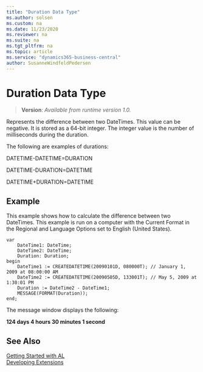 ```yaml
---
title: "Duration Data Type"
ms.author: solsen
ms.custom: na
ms.date: 11/23/2020
ms.reviewer: na
ms.suite: na
ms.tgt_pltfrm: na
ms.topic: article
ms.service: "dynamics365-business-central"
author: SusanneWindfeldPedersen
---
```

[//]: # (START>DO_NOT_EDIT)
[//]: # (IMPORTANT:Do not edit any of the content between here and the END>DO_NOT_EDIT.)
[//]: # (Any modifications should be made in the .xml files in the ModernDev repo.)
# Duration Data Type
> **Version**: _Available from runtime version 1.0._

Represents the difference between two DateTimes. This value can be negative. It is stored as a 64-bit integer. The integer value is the number of milliseconds during the duration.




[//]: # (IMPORTANT: END>DO_NOT_EDIT)

The following are examples of durations:  
  
 DATETIME-DATETIME=DURATION  
  
 DATETIME-DURATION=DATETIME  
  
 DATETIME+DURATION=DATETIME  
  
## Example  
 This example shows how to calculate the difference between two DateTimes. This example is run on a computer with the Current Format in the Regional and Language Options set to English (United States).  
  
```  
var
    DateTime1: DateTime;
    DateTime2: DateTime;
    Duration: Duration;
begin
    DateTime1 := CREATEDATETIME(20090101D, 080000T); // January 1, 2009 at 08:00:00 AM  
    DateTime2 := CREATEDATETIME(20090505D, 133001T); // May 5, 2009 at 1:30:01 PM  
    Duration := DateTime2 - DateTime1;  
    MESSAGE(FORMAT(Duration));  
end;
```  
  
 The message window displays the following:  
  
 **124 days 4 hours 30 minutes 1 second**  

## See Also
[Getting Started with AL](../../devenv-get-started.md)  
[Developing Extensions](../../devenv-dev-overview.md)  